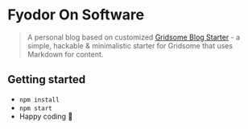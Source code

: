 # Fyodor On Software

> A personal blog based on customized [Gridsome Blog Starter](https://github.com/gridsome/gridsome-starter-blog) - a simple, hackable & minimalistic starter for Gridsome that uses Markdown for content.

## Getting started

* `npm install`
* `npm start`
* Happy coding 🚀
